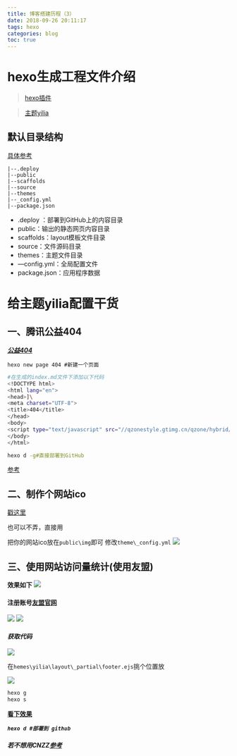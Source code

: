 ```yaml
---
title: 博客搭建历程（3）
date: 2018-09-26 20:11:17
tags: hexo
categories: blog
toc: true
---
```

# hexo生成工程文件介绍
>[hexo插件](https://hexo.io/plugins/)

>[主题yilia](https://github.com/litten/hexo-theme-yilia)

## 默认目录结构
[具体参考](https://www.jianshu.com/p/17d55d420d94)

<!-- more -->

	|--.deploy
	|--public
	|--scaffolds
	|--source
	|--themes
	|--_config.yml
	|--package.json
* .deploy ：部署到GitHub上的内容目录
* public：输出的静态网页内容目录
* scaffolds：layout模板文件目录
* source：文件源码目录
* themes：主题文件目录
* —config.yml：全局配置文件
* package.json：应用程序数据

# 给主题yilia配置干货

## 一、腾讯公益404

***[公益404](http://www.qq.com/404/)***

`hexo new page 404 #新建一个页面`

```bash
#在生成的index.md文件下添加以下代码
<!DOCTYPE html>
<html lang="en">
<head>]\
<meta charset="UTF-8">
<title>404</title>
</head>
<body>
<script type="text/javascript" src="//qzonestyle.gtimg.cn/qzone/hybrid/app/404/search_children.js" charset="utf-8"></script>
</body>
</html>
```

```bash
hexo d -g#直接部署到GitHub
```
[参考](https://blog.csdn.net/liu1340308350/article/details/81744824)
## 二、制作个网站ico
[戳这里](http://www.favicon-icon-generator.com/)

也可以不弄，直接用

把你的网站ico放在`public\img`即可
修改`theme\_config.yml`
![](http://pflr7ix8q.bkt.clouddn.com/18-9-26/70038755.jpg)

## 三、使用网站访问量统计(使用友盟)

**效果如下**
![](http://pflr7ix8q.bkt.clouddn.com/18-9-26/75982791.jpg)

#### 注册账号[友盟官网](https://www.umeng.com/)
![](http://pflr7ix8q.bkt.clouddn.com/18-9-26/69139019.jpg)
![](http://pflr7ix8q.bkt.clouddn.com/18-9-26/14156171.jpg)
#### *获取代码*
![](http://pflr7ix8q.bkt.clouddn.com/18-9-26/66278706.jpg)

在`hemes\yilia\layout\_partial\footer.ejs`挑个位置放

![](http://pflr7ix8q.bkt.clouddn.com/18-9-26/61353041.jpg)

```bash
hexo g
hexo s
```

**[看下效果](http://localhost:4000/)**

***`hexo d #部署到 github `***

##### 若不想用CNZZ[参考](https://blog.csdn.net/zxlvxj/article/details/77720934)